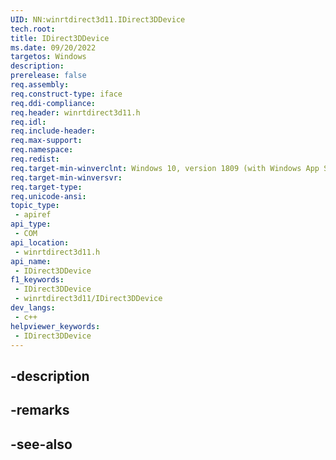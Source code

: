 ```yaml
---
UID: NN:winrtdirect3d11.IDirect3DDevice
tech.root: 
title: IDirect3DDevice
ms.date: 09/20/2022
targetos: Windows
description: 
prerelease: false
req.assembly: 
req.construct-type: iface
req.ddi-compliance: 
req.header: winrtdirect3d11.h
req.idl: 
req.include-header: 
req.max-support: 
req.namespace: 
req.redist: 
req.target-min-winverclnt: Windows 10, version 1809 (with Windows App SDK 1.0 Preview 1 or later)
req.target-min-winversvr: 
req.target-type: 
req.unicode-ansi: 
topic_type:
 - apiref
api_type:
 - COM
api_location:
 - winrtdirect3d11.h
api_name:
 - IDirect3DDevice
f1_keywords:
 - IDirect3DDevice
 - winrtdirect3d11/IDirect3DDevice
dev_langs:
 - c++
helpviewer_keywords:
 - IDirect3DDevice
---
```


## -description

## -remarks

## -see-also

